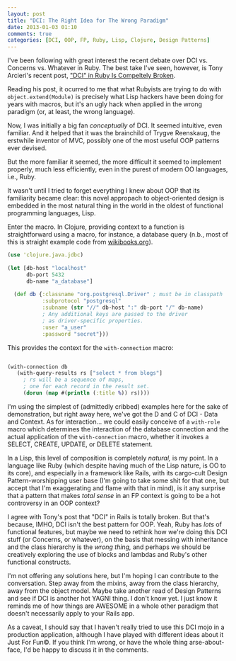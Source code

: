 ```yaml
---
layout: post
title: "DCI: The Right Idea for The Wrong Paradigm"
date: 2013-01-03 01:10
comments: true
categories: [DCI, OOP, FP, Ruby, Lisp, Clojure, Design Patterns]
---
```


I've been following with great interest the recent debate over DCI vs. Concerns vs. Whatever in Ruby. The best take I've seen, however, is Tony Arcieri's recent post, ["DCI" in Ruby Is Compeltely Broken](http://tonyarcieri.com/dci-in-ruby-is-completely-broken). 

Reading his post, it ocurred to me that what Rubyists are trying to do with `object.extend(Module)` is precisely what Lisp hackers have been doing for years with macros, but it's an ugly hack when applied in the wrong paradigm (or, at least, the wrong language).

Now, I was initially a big fan _conceptually_ of DCI. It seemed intuitive, even familiar. And it helped that it was the brainchild of Trygve Reenskaug, the erstwhile inventor of MVC, possibly one of the most useful OOP patterns ever devised. 

But the more familiar it seemed, the more difficult it seemed to implement properly, much less efficiently, even in the purest of modern OO languages, i.e., Ruby. 

It wasn't until I tried to forget everything I knew about OOP that its familiarity became clear: this novel appropach to object-oriented design is embedded in the most natural thing in the world in the oldest of functional programming languages, Lisp.

Enter the macro. In Clojure, providing context to a function is straightforward using a macro, for instance, a database query (n.b., most of this is straight example code from [wikibooks.org](http://en.wikibooks.org)).

```clojure Set up JDBC connection http://en.wikibooks.org/wiki/Clojure_Programming/Examples/JDBC_Examples#PostgreSQL
(use 'clojure.java.jdbc)
 
(let [db-host "localhost"
      db-port 5432
      db-name "a_database"]
 
  (def db {:classname "org.postgresql.Driver" ; must be in classpath
           :subprotocol "postgresql"
           :subname (str "//" db-host ":" db-port "/" db-name)
           ; Any additional keys are passed to the driver
           ; as driver-specific properties.
           :user "a_user"
           :password "secret"}))
```
This provides the context for the `with-connection` macro:

```clojure SELECT Statement http://en.wikibooks.org/wiki/Clojure_Programming/Examples/JDBC_Examples#SELECT

(with-connection db 
   (with-query-results rs ["select * from blogs"] 
     ; rs will be a sequence of maps, 
     ; one for each record in the result set. 
     (dorun (map #(println (:title %)) rs))))
```

I'm using the simplest of (admittedly cribbed) examples here for the sake of demonstration, but right away here, we've got the D and C of DCI - Data and Context. As for interaction... we could easily conceive of a `with-role` macro which determines the interaction of the database connection and the actual application of the `with-connection` macro, whether it invokes a SELECT, CREATE, UPDATE, or DELETE statement. 

In a Lisp, this level of composition is completely _natural,_ is my point. In a language like Ruby (which despite having much of the Lisp nature, is OO to its core), and especially in a framework like Rails, with its cargo-cult Design Pattern-worshipping user base (I'm going to take some shit for that one, but accept that I'm exaggerating and flame with that in mind), is it any surprise that a pattern that makes _total sense_ in an FP context is going to be a hot controversy in an OOP context?

I agree with Tony's post that "DCI" in Rails is totally broken. But that's because, IMHO, DCI isn't the best pattern for OOP. Yeah, Ruby has _lots_ of functional features, but maybe we need to rethink how we're doing this DCI stuff (or Concerns, or whatever), on the basis that messing with inheritance and the class hierarchy is the _wrong thing,_ and perhaps we should be creatively exploring the use of blocks and lambdas and Ruby's other functional constructs. 

I'm not offering any solutions here, but I'm hoping I can contribute to the conversation. Step away from the mixins, away from the class hierarchy, away from the object model. Maybe take another read of Design Patterns and see if DCI is another hot YAGNI thing. I don't know yet. I just know it reminds me of how things are AWESOME in a whole other paradigm that doesn't necessarily apply to your Rails app.

As a caveat, I should say that I haven't really tried to use this DCI mojo in a production application, although I have played with different ideas about it Just For Fun&copy;. If you think I'm wrong, or have the whole thing arse-about-face, I'd be happy to discuss it in the comments.